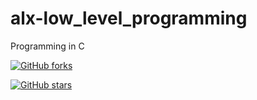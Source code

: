 # alx-low_level_programming
Programming in C

[![GitHub forks](https://img.shields.io/github/forks/bedzon94/alx-low_level_programming)](https://github.com/bedzon94/alx-low_level_programming/network)

[![GitHub stars](https://img.shields.io/github/stars/bedzon94/alx-low_level_programming)](https://github.com/bedzon94/alx-low_level_programming/stargazers)
